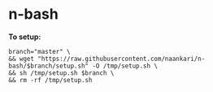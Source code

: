 # n-bash

**To setup:**
```
branch="master" \
&& wget "https://raw.githubusercontent.com/naankari/n-bash/$branch/setup.sh" -O /tmp/setup.sh \
&& sh /tmp/setup.sh $branch \
&& rm -rf /tmp/setup.sh
```
